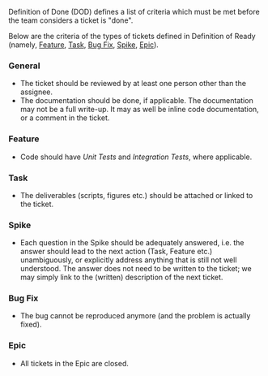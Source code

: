 Definition of Done (DOD) defines a list of criteria which must be met before the team considers a ticket is "done".

Below are the criteria of the types of tickets defined in Definition of Ready (namely, [Feature](#feature), [Task](#task), [Bug Fix](#bug-fix), [Spike](#spike), [Epic](#epic)).

### General
* The ticket should be reviewed by at least one person other than the assignee.
* The documentation should be done, if applicable. The documentation may not be a full write-up. It may as well be inline code documentation, or a comment in the ticket.

### Feature
* Code should have _Unit Tests_ and _Integration Tests_, where applicable.

### Task
* The deliverables (scripts, figures etc.) should be attached or linked to the ticket.

### Spike 
* Each question in the Spike should be adequately answered, i.e. the answer should lead to the next action (Task, Feature etc.) unambiguously, or explicitly address anything that is still not well understood. The answer does not need to be written to the ticket; we may simply link to the (written) description of the next ticket.

### Bug Fix
* The bug cannot be reproduced anymore (and the problem is actually fixed). 

### Epic
* All tickets in the Epic are closed.
